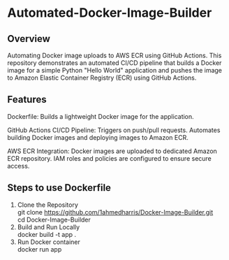 # Automated-Docker-Image-Builder
## Overview
Automating Docker image uploads to AWS ECR using GitHub Actions. 
This repository demonstrates an automated CI/CD pipeline that builds a Docker image for a simple Python "Hello World" application and pushes the image to Amazon Elastic Container Registry (ECR) using GitHub Actions. 
## Features
Dockerfile:
Builds a lightweight Docker image for the application.

GitHub Actions CI/CD Pipeline:
Triggers on push/pull requests. Automates building Docker images and deploying images to Amazon ECR.

AWS ECR Integration:
Docker images are uploaded to dedicated Amazon ECR repository.
IAM roles and policies are configured to ensure secure access.

## Steps to use Dockerfile
1. Clone the Repository   
git clone  https://github.com/1ahmedharris/Docker-Image-Builder.git  
cd Docker-Image-Builder  
2. Build and Run Locally   
docker build -t app .    
3. Run Docker container  
docker run app  
